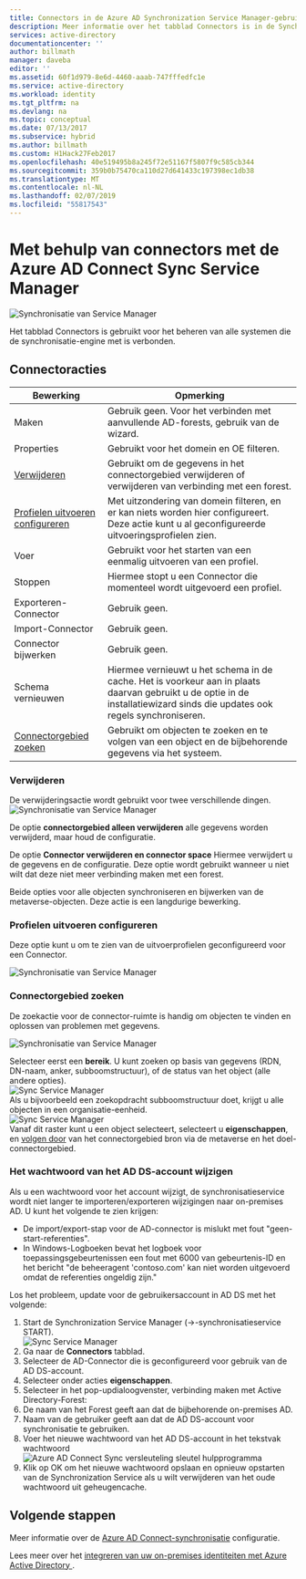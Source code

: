 ```yaml
---
title: Connectors in de Azure AD Synchronization Service Manager-gebruikersinterface | Microsoft-Docs
description: Meer informatie over het tabblad Connectors is in de Synchronization Service Manager voor Azure AD Connect.
services: active-directory
documentationcenter: ''
author: billmath
manager: daveba
editor: ''
ms.assetid: 60f1d979-8e6d-4460-aaab-747fffedfc1e
ms.service: active-directory
ms.workload: identity
ms.tgt_pltfrm: na
ms.devlang: na
ms.topic: conceptual
ms.date: 07/13/2017
ms.subservice: hybrid
ms.author: billmath
ms.custom: H1Hack27Feb2017
ms.openlocfilehash: 40e519495b8a245f72e51167f5807f9c585cb344
ms.sourcegitcommit: 359b0b75470ca110d27d641433c197398ec1db38
ms.translationtype: MT
ms.contentlocale: nl-NL
ms.lasthandoff: 02/07/2019
ms.locfileid: "55817543"
---
```

# <a name="using-connectors-with-the-azure-ad-connect-sync-service-manager"></a>Met behulp van connectors met de Azure AD Connect Sync Service Manager

![Synchronisatie van Service Manager](./media/how-to-connect-sync-service-manager-ui-connectors/connectors.png)

Het tabblad Connectors is gebruikt voor het beheren van alle systemen die de synchronisatie-engine met is verbonden.

## <a name="connector-actions"></a>Connectoracties
| Bewerking | Opmerking |
| --- | --- |
| Maken |Gebruik geen. Voor het verbinden met aanvullende AD-forests, gebruik van de wizard. |
| Properties |Gebruikt voor het domein en OE filteren. |
| [Verwijderen](#delete) |Gebruikt om de gegevens in het connectorgebied verwijderen of verwijderen van verbinding met een forest. |
| [Profielen uitvoeren configureren](#configure-run-profiles) |Met uitzondering van domein filteren, en er kan niets worden hier configureert. Deze actie kunt u al geconfigureerde uitvoeringsprofielen zien. |
| Voer |Gebruikt voor het starten van een eenmalig uitvoeren van een profiel. |
| Stoppen |Hiermee stopt u een Connector die momenteel wordt uitgevoerd een profiel. |
| Exporteren-Connector |Gebruik geen. |
| Import-Connector |Gebruik geen. |
| Connector bijwerken |Gebruik geen. |
| Schema vernieuwen |Hiermee vernieuwt u het schema in de cache. Het is voorkeur aan in plaats daarvan gebruikt u de optie in de installatiewizard sinds die updates ook regels synchroniseren. |
| [Connectorgebied zoeken](#search-connector-space) |Gebruikt om objecten te zoeken en te volgen van een object en de bijbehorende gegevens via het systeem. |

### <a name="delete"></a>Verwijderen
De verwijderingsactie wordt gebruikt voor twee verschillende dingen.  
![Synchronisatie van Service Manager](./media/how-to-connect-sync-service-manager-ui-connectors/connectordelete.png)

De optie **connectorgebied alleen verwijderen** alle gegevens worden verwijderd, maar houd de configuratie.

De optie **Connector verwijderen en connector space** Hiermee verwijdert u de gegevens en de configuratie. Deze optie wordt gebruikt wanneer u niet wilt dat deze niet meer verbinding maken met een forest.

Beide opties voor alle objecten synchroniseren en bijwerken van de metaverse-objecten. Deze actie is een langdurige bewerking.

### <a name="configure-run-profiles"></a>Profielen uitvoeren configureren
Deze optie kunt u om te zien van de uitvoerprofielen geconfigureerd voor een Connector.

![Synchronisatie van Service Manager](./media/how-to-connect-sync-service-manager-ui-connectors/configurerunprofiles.png)

### <a name="search-connector-space"></a>Connectorgebied zoeken
De zoekactie voor de connector-ruimte is handig om objecten te vinden en oplossen van problemen met gegevens.

![Synchronisatie van Service Manager](./media/how-to-connect-sync-service-manager-ui-connectors/cssearch.png)

Selecteer eerst een **bereik**. U kunt zoeken op basis van gegevens (RDN, DN-naam, anker, subboomstructuur), of de status van het object (alle andere opties).  
![Sync Service Manager](./media/how-to-connect-sync-service-manager-ui-connectors/cssearchscope.png)  
Als u bijvoorbeeld een zoekopdracht subboomstructuur doet, krijgt u alle objecten in een organisatie-eenheid.  
![Sync Service Manager](./media/how-to-connect-sync-service-manager-ui-connectors/cssearchsubtree.png)  
Vanaf dit raster kunt u een object selecteert, selecteert u **eigenschappen**, en [volgen door](tshoot-connect-object-not-syncing.md) van het connectorgebied bron via de metaverse en het doel-connectorgebied.

### <a name="changing-the-ad-ds-account-password"></a>Het wachtwoord van het AD DS-account wijzigen
Als u een wachtwoord voor het account wijzigt, de synchronisatieservice wordt niet langer te importeren/exporteren wijzigingen naar on-premises AD.   U kunt het volgende te zien krijgen:

- De import/export-stap voor de AD-connector is mislukt met fout "geen-start-referenties".
- In Windows-Logboeken bevat het logboek voor toepassingsgebeurtenissen een fout met 6000 van gebeurtenis-ID en het bericht "de beheeragent 'contoso.com' kan niet worden uitgevoerd omdat de referenties ongeldig zijn."

Los het probleem, update voor de gebruikersaccount in AD DS met het volgende:


1. Start de Synchronization Service Manager (→-synchronisatieservice START).
</br>![Sync Service Manager](./media/how-to-connect-sync-service-manager-ui-connectors/startmenu.png)
2. Ga naar de **Connectors** tabblad.
3. Selecteer de AD-Connector die is geconfigureerd voor gebruik van de AD DS-account.
4. Selecteer onder acties **eigenschappen**.
5. Selecteer in het pop-updialoogvenster, verbinding maken met Active Directory-Forest:
6. De naam van het Forest geeft aan dat de bijbehorende on-premises AD.
7. Naam van de gebruiker geeft aan dat de AD DS-account voor synchronisatie te gebruiken.
8. Voer het nieuwe wachtwoord van het AD DS-account in het tekstvak wachtwoord ![Azure AD Connect Sync versleuteling sleutel hulpprogramma](./media/how-to-connect-sync-service-manager-ui-connectors/key6.png)
9. Klik op OK om het nieuwe wachtwoord opslaan en opnieuw opstarten van de Synchronization Service als u wilt verwijderen van het oude wachtwoord uit geheugencache.



## <a name="next-steps"></a>Volgende stappen
Meer informatie over de [Azure AD Connect-synchronisatie](how-to-connect-sync-whatis.md) configuratie.

Lees meer over het [integreren van uw on-premises identiteiten met Azure Active Directory ](whatis-hybrid-identity.md).
